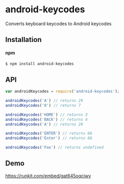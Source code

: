 # android-keycodes
Converts keyboard keycodes to Android keycodes

## Installation

#### npm

```sh
$ npm install android-keycodes
```


## API

```javascript
var androidKeycodes = require('android-keycodes');

androidKeycodes('A') // returns 29
androidKeycodes('0') // returns 7

androidKeycodes('HOME') // returns 3
androidKeycodes('BACK') // returns 4
androidKeycodes('A') // returns 29

androidKeycodes('ENTER') // returns 66
androidKeycodes('Enter') // returns 66

androidKeycodes('Foo') // returns undefined

```
## Demo
https://runkit.com/embed/gat645oqcjwv
